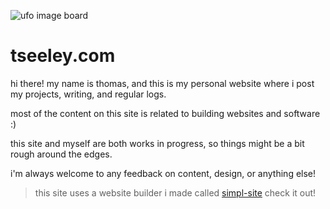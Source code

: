 ![ufo image board](https://res.cloudinary.com/dcwnusepx/image/upload/v1721484366/tseeley/flying_ww6ynv.jpg)


# tseeley.com

hi there! my name is thomas, and this is my personal website where i post my projects, writing, and regular logs.

most of the content on this site is related to building websites and software :)

this site and myself are both works in progress, so things might be a bit rough around the edges. 

i'm always welcome to any feedback on content, design, or anything else!


>this site uses a website builder i made called [simpl-site](https://github.com/iamseeley/simpl-site)
>check it out!

